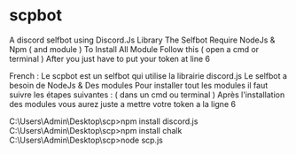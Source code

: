 # scpbot
A discord selfbot using Discord.Js Library
The Selfbot Require NodeJs & Npm ( and module )
To Install All Module Follow this ( open a cmd or terminal ) 
After you just have to put your token at line 6

French : 
Le scpbot est un selfbot qui utilise la librairie discord.js
Le selfbot a besoin de NodeJs & Des modules
Pour installer tout les modules il faut suivre les étapes suivantes : ( dans un cmd ou terminal ) 
Après l'installation des modules vous aurez juste a mettre votre token a la ligne 6


C:\Users\Admin\Desktop\scp>npm install discord.js
C:\Users\Admin\Desktop\scp>npm install chalk
C:\Users\Admin\Desktop\scp>node scp.js
